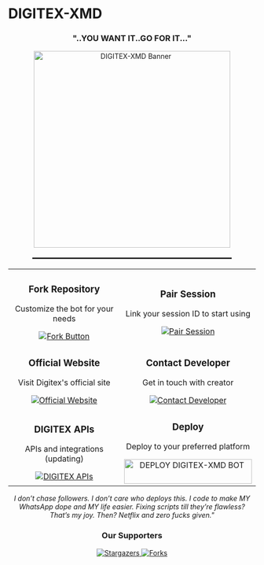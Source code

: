 
# DIGITEX-XMD

<h3 align="center">"..YOU WANT IT..GO FOR IT..."</h3>

<div align="center">
  <img src="https://files.catbox.moe/g7qjxj.png" alt="DIGITEX-XMD Banner" width="400" />
  
  <hr style="width: 80%; margin: 20px auto; border: 0.5px solid #333;" />
</div>



<table align="center">
  <tr>
    <td align="center" width="50%">
      <h3>Fork Repository</h3>
      <p>Customize the bot for your needs</p>
      <a href="https://github.com/Digitexmedia/DIGITEX-XMD/fork">
        <img src="https://img.shields.io/badge/FORK-purple?style=for-the-badge" alt="Fork Button">
      </a>
    </td>
    <td align="center" width="50%">
      <h3>Pair Session</h3>
      <p>Link your session ID to start using</p>
      <a href="https://digitex-xmd-session-site-working.onrender.com">
        <img src="https://img.shields.io/badge/Pair_Session-white?style=for-the-badge" alt="Pair Session">
      </a>
    </td>
  </tr>
  <tr>
    <td align="center" width="50%">
      <h3>Official Website</h3>
      <p>Visit Digitex's official site</p>
      <a href="https://keith-site.vercel.app">
        <img src="https://img.shields.io/badge/Website-ff69b4?style=for-the-badge" alt="Official Website">
      </a>
    </td>
    <td align="center" width="50%">
      <h3>Contact Developer</h3>
      <p>Get in touch with creator</p>
      <a href="https://digitex-site.vercel.app/contact">
        <img src="https://img.shields.io/badge/Contact-green?style=for-the-badge" alt="Contact Developer">
      </a>
    </td>
  </tr>
  <tr>
    <td align="center" width="50%">
      <h3>DIGITEX APIs</h3>
      <p>APIs and integrations (updating)</p>
      <a href="https://apis-digitex.vercel.app/">
        <img src="https://img.shields.io/badge/APIs-blue?style=for-the-badge" alt="DIGITEX APIs">
      </a>
    </td>
    <td align="center" width="50%">
      <h3>Deploy</h3>
      <p>Deploy to your preferred platform</p>
      <a href='https://dashboard.heroku.com/new?template=https://github.com/sesco001/DIGITEX-XXMD/tree/main?tab=readme-ov-file' target="_blank"> <img title="DEPLOY DIGITEX-XMD BOT" src="https://img.shields.io/badge/👻_DEPLOY_ON_HEROKU-000000?style=for-the-badge&logo=heroku&logoColor=white&color=FF00FF" width="260" height="50"/>
      </a>
    </td>
  </tr>
</table>



<p align="center">
  <i>I don’t chase followers. I don’t care who deploys this. I code to make MY WhatsApp dope and MY life easier. Fixing scripts till they’re flawless? That’s my joy. Then? Netflix and zero fucks given."</i>
</p>

<div align="center">
  <h3>Our Supporters</h3>
  
  <a href="https://github.com/Digitex/DIGITEX-XMD/stargazers">
    <img src="http://reporoster.com/stars/dark/DIGITEXMEDIA/2FDigitexmedia-XMD" alt="Stargazers">
  </a>
  
  <a href="https://github.com/Digitexmedia/DIGITEX-XMD/network/members">
    <img src="http://reporoster.com/forks/dark/Digitexmedia/DIGITEX-XMD" alt="Forks">
  </a>
</div>
